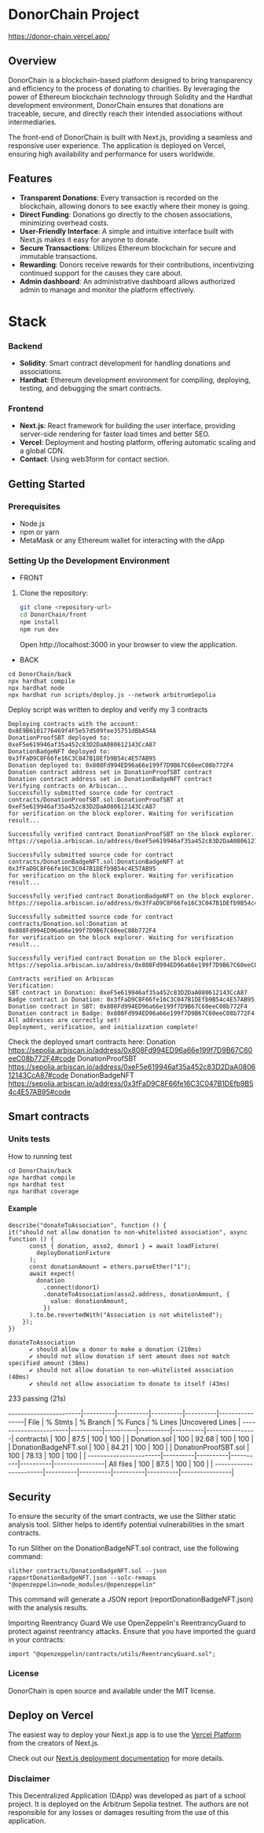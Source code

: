 # DonorChain Project
https://donor-chain.vercel.app/

## Overview

DonorChain is a blockchain-based platform designed to bring transparency and efficiency to the process of donating to charities. By leveraging the power of Ethereum blockchain technology through Solidity and the Hardhat development environment, DonorChain ensures that donations are traceable, secure, and directly reach their intended associations without intermediaries.

The front-end of DonorChain is built with Next.js, providing a seamless and responsive user experience. The application is deployed on Vercel, ensuring high availability and performance for users worldwide.

## Features

- **Transparent Donations**: Every transaction is recorded on the blockchain, allowing donors to see exactly where their money is going.
- **Direct Funding**: Donations go directly to the chosen associations, minimizing overhead costs.
- **User-Friendly Interface**: A simple and intuitive interface built with Next.js makes it easy for anyone to donate.
- **Secure Transactions**: Utilizes Ethereum blockchain for secure and immutable transactions.
- **Rewarding**: Donors receive rewards for their contributions, incentivizing continued support for the causes they care about.
- **Admin dashboard**: An administrative dashboard allows authorized admin to manage and monitor the platform effectively.


# Stack

### Backend

- **Solidity**: Smart contract development for handling donations and associations.
- **Hardhat**: Ethereum development environment for compiling, deploying, testing, and debugging the smart contracts.

### Frontend

- **Next.js**: React framework for building the user interface, providing server-side rendering for faster load times and better SEO.
- **Vercel**: Deployment and hosting platform, offering automatic scaling and a global CDN.
- **Contact**: Using web3form for contact section.

## Getting Started

### Prerequisites

- Node.js
- npm or yarn
- MetaMask or any Ethereum wallet for interacting with the dApp

### Setting Up the Development Environment

- FRONT
1. Clone the repository:
   
   ```bash
   git clone <repository-url>
   cd DonorChain/front
   npm install
   npm run dev
   ```
   Open http://localhost:3000 in your browser to view the application.

- BACK

```
cd DonorChain/back
npx hardhat compile
npx hardhat node
npx hardhat run scripts/deploy.js --network arbitrumSepolia
```
Deploy script was written to deploy and verify my 3 contracts

```
Deploying contracts with the account: 0x8E9B6101776469f4F5e57d509fee35751dBbA54A
DonationProofSBT deployed to: 0xeF5e619946af35a452c83D2DaA080612143CcA87
DonationBadgeNFT deployed to: 0x3fFaD9C8F66fe16C3C047B1DEfb9B54c4E57AB95
Donation deployed to: 0x808Fd994ED96a66e199f7D9B67C60eeC08b772F4
Donation contract address set in DonationProofSBT contract
Donation contract address set in DonationBadgeNFT contract
Verifying contracts on Arbiscan...
Successfully submitted source code for contract
contracts/DonationProofSBT.sol:DonationProofSBT at 0xeF5e619946af35a452c83D2DaA080612143CcA87
for verification on the block explorer. Waiting for verification result...

Successfully verified contract DonationProofSBT on the block explorer.
https://sepolia.arbiscan.io/address/0xeF5e619946af35a452c83D2DaA080612143CcA87#code

Successfully submitted source code for contract
contracts/DonationBadgeNFT.sol:DonationBadgeNFT at 0x3fFaD9C8F66fe16C3C047B1DEfb9B54c4E57AB95
for verification on the block explorer. Waiting for verification result...

Successfully verified contract DonationBadgeNFT on the block explorer.
https://sepolia.arbiscan.io/address/0x3fFaD9C8F66fe16C3C047B1DEfb9B54c4E57AB95#code

Successfully submitted source code for contract
contracts/Donation.sol:Donation at 0x808Fd994ED96a66e199f7D9B67C60eeC08b772F4
for verification on the block explorer. Waiting for verification result...

Successfully verified contract Donation on the block explorer.
https://sepolia.arbiscan.io/address/0x808Fd994ED96a66e199f7D9B67C60eeC08b772F4#code

Contracts verified on Arbiscan
Verification:
SBT contract in Donation: 0xeF5e619946af35a452c83D2DaA080612143CcA87
Badge contract in Donation: 0x3fFaD9C8F66fe16C3C047B1DEfb9B54c4E57AB95
Donation contract in SBT: 0x808Fd994ED96a66e199f7D9B67C60eeC08b772F4
Donation contract in Badge: 0x808Fd994ED96a66e199f7D9B67C60eeC08b772F4
All addresses are correctly set!
Deployment, verification, and initialization complete!
```
Check the deployed smart contracts here:
Donation
https://sepolia.arbiscan.io/address/0x808Fd994ED96a66e199f7D9B67C60eeC08b772F4#code
DonationProofSBT
https://sepolia.arbiscan.io/address/0xeF5e619946af35a452c83D2DaA080612143CcA87#code
DonationBadgeNFT
https://sepolia.arbiscan.io/address/0x3fFaD9C8F66fe16C3C047B1DEfb9B54c4E57AB95#code



## Smart contracts

### Units tests
How to running test
```
cd DonorChain/back
npx hardhat compile
npx hardhat test
npx hardhat coverage
```
#### Example
```
describe("donateToAssociation", function () {
it("should not allow donation to non-whitelisted association", async function () {
      const { donation, asso2, donor1 } = await loadFixture(
        deployDonationFixture
      );
      const donationAmount = ethers.parseEther("1");
      await expect(
        donation
          .connect(donor1)
          .donateToAssociation(asso2.address, donationAmount, {
            value: donationAmount,
          })
      ).to.be.revertedWith("Association is not whitelisted");
    });
})
```
```
donateToAssociation
      ✔ should allow a donor to make a donation (210ms)
      ✔ should not allow donation if sent amount does not match specified amount (38ms)
      ✔ should not allow donation to non-whitelisted association (40ms)
      ✔ should not allow association to donate to itself (43ms)
```

  233 passing (21s)

-----------------------|----------|----------|----------|----------|----------------|
File                   |  % Stmts | % Branch |  % Funcs |  % Lines |Uncovered Lines |
-----------------------|----------|----------|----------|----------|----------------|
 contracts\            |      100 |     87.5 |      100 |      100 |                |
  Donation.sol         |      100 |    92.68 |      100 |      100 |                |
  DonationBadgeNFT.sol |      100 |    84.21 |      100 |      100 |                |
  DonationProofSBT.sol |      100 |    78.13 |      100 |      100 |                |
-----------------------|----------|----------|----------|----------|----------------|
All files              |      100 |     87.5 |      100 |      100 |                |
-----------------------|----------|----------|----------|----------|----------------|
## Security
To ensure the security of the smart contracts, we use the Slither static analysis tool. Slither helps to identify potential vulnerabilities in the smart contracts.

To run Slither on the DonationBadgeNFT.sol contract, use the following command:
```
slither contracts/DonationBadgeNFT.sol --json rapportDonationBadgeNFT.json --solc-remaps "@openzeppelin=node_modules/@openzeppelin"
```
This command will generate a JSON report (reportDonationBadgeNFT.json) with the analysis results.

Importing Reentrancy Guard
We use OpenZeppelin's ReentrancyGuard to protect against reentrancy attacks. Ensure that you have imported the guard in your contracts:
```
import "@openzeppelin/contracts/utils/ReentrancyGuard.sol";
```






### License
DonorChain is open source and available under the MIT license.

## Deploy on Vercel

The easiest way to deploy your Next.js app is to use the [Vercel Platform](https://vercel.com/new?utm_medium=default-template&filter=next.js&utm_source=create-next-app&utm_campaign=create-next-app-readme) from the creators of Next.js.

Check out our [Next.js deployment documentation](https://nextjs.org/docs/deployment) for more details.

### Disclaimer
This Decentralized Application (DApp) was developed as part of a school project. It is deployed on the Arbitrum Sepolia testnet. The authors are not responsible for any losses or damages resulting from the use of this application.

